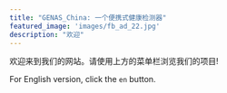 ```yaml
---
title: "GENAS_China: 一个便携式健康检测器"
featured_image: 'images/fb_ad_22.jpg'
description: "欢迎"
---
```

欢迎来到我们的网站。请使用上方的菜单栏浏览我们的项目!

For English version, click the `en` button.